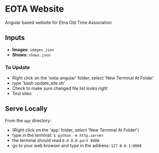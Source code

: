 # EOTA Website
 
Angular based website for Etna Old Time Association

## Inputs

- **Images**: `images.json`
- **Shows**: `shows.json`

### To Update

- Right click on the 'eota-angular' folder, select 'New Terminal At Folder'
- type 'bash update_site.sh'
- Check to make sure changed file list looks right
- Test sites

## Serve Locally

From the `app` directory:

- (Right click on the 'app' folder, select 'New Terminal At Folder')
- type in the terminal: `$ python -m http.server`
- the terminal should read `0.0.0.0 port 8000`
- go to your web browser and type in the address: `127.0.0.1:8000`

